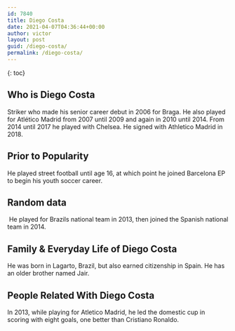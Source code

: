 ```yaml
---
id: 7840
title: Diego Costa
date: 2021-04-07T04:36:44+00:00
author: victor
layout: post
guid: /diego-costa/
permalink: /diego-costa/
---
```



{: toc}


## Who is Diego Costa



Striker who made his senior career debut in 2006 for Braga. He also played for Atlético Madrid from 2007 until 2009 and again in 2010 until 2014. From 2014 until 2017 he played with Chelsea. He signed with Athletico Madrid in 2018.

                
                
                
## Prior to Popularity



He played street football until age 16, at which point he joined Barcelona EP to begin his youth soccer career.

                
                
                
## Random data



 He played for Brazils national team in 2013, then joined the Spanish national team in 2014.

                
                
                
## Family & Everyday Life of Diego Costa



He was born in Lagarto, Brazil, but also earned citizenship in Spain. He has an older brother named Jair.

                
                
                
## People Related With Diego Costa



In 2013, while playing for Atletico Madrid, he led the domestic cup in scoring with eight goals, one better than Cristiano Ronaldo.

                
              
            
          
          
          